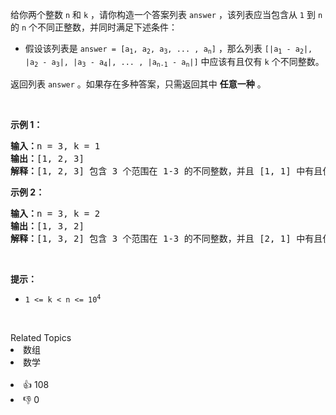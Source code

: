 <p>给你两个整数 <code>n</code> 和 <code>k</code> ，请你构造一个答案列表 <code>answer</code> ，该列表应当包含从 <code>1</code> 到 <code>n</code> 的 <code>n</code> 个不同正整数，并同时满足下述条件：</p>

<ul>
	<li>假设该列表是 <code>answer = [a<sub>1</sub>, a<sub>2</sub>, a<sub>3</sub>, ... , a<sub>n</sub>]</code> ，那么列表 <code>[|a<sub>1</sub> - a<sub>2</sub>|, |a<sub>2</sub> - a<sub>3</sub>|, |a<sub>3</sub> - a<sub>4</sub>|, ... , |a<sub>n-1</sub> - a<sub>n</sub>|]</code> 中应该有且仅有 <code>k</code> 个不同整数。</li>
</ul>

<p>返回列表 <code>answer</code> 。如果存在多种答案，只需返回其中 <strong>任意一种</strong> 。</p>

<p> </p>

<p><strong>示例 1：</strong></p>

<pre>
<strong>输入：</strong>n = 3, k = 1
<strong>输出：</strong>[1, 2, 3]
<strong>解释：</strong>[1, 2, 3] 包含 3 个范围在 1-3 的不同整数，并且 [1, 1] 中有且仅有 1 个不同整数：1
</pre>

<p><strong>示例 2：</strong></p>

<pre>
<strong>输入：</strong>n = 3, k = 2
<strong>输出：</strong>[1, 3, 2]
<strong>解释：</strong>[1, 3, 2] 包含 3 个范围在 1-3 的不同整数，并且 [2, 1] 中有且仅有 2 个不同整数：1 和 2
</pre>

<p> </p>

<p><strong>提示：</strong></p>

<ul>
	<li><code>1 <= k < n <= 10<sup>4</sup></code></li>
</ul>

<p> </p>
<div><div>Related Topics</div><div><li>数组</li><li>数学</li></div></div><br><div><li>👍 108</li><li>👎 0</li></div>